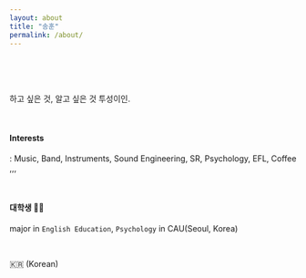 ```yaml
---
layout: about
title: "송훈"
permalink: /about/
---
```

<br>
<!--
<img src="../images/mainpage.jpg" width="70%" height="70%" style="border-radius:50%"/>
-->

<br><br>
하고 싶은 것, 알고 싶은 것 투성이인.     

<br>

#### Interests ####

: Music, Band, Instruments, Sound Engineering, SR, Psychology, EFL, Coffee ,,,

<br>

#### 대학생 🧑‍💻 ####

major in `English Education`, `Psychology` in CAU(Seoul, Korea)       

<br>

🇰🇷 (Korean)     

<br><br>

